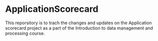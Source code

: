 # ApplicationScorecard

This reporsitory is to trach the changes and updates on the Application scorecard project as a part of the Introduction to data management and processing course.
